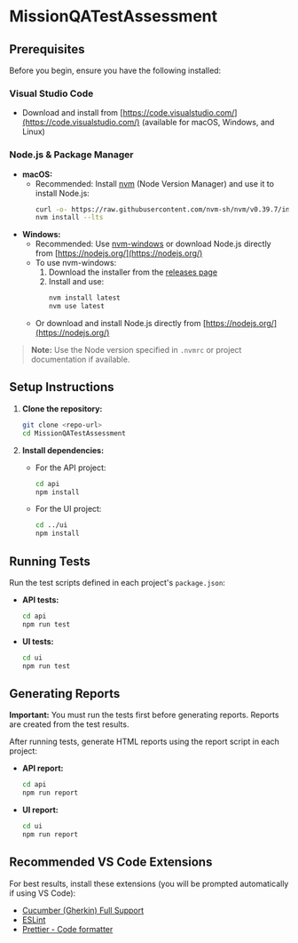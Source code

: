 # MissionQATestAssessment

## Prerequisites


Before you begin, ensure you have the following installed:

### Visual Studio Code
- Download and install from [https://code.visualstudio.com/](https://code.visualstudio.com/) (available for macOS, Windows, and Linux)

### Node.js & Package Manager
- **macOS:**
	- Recommended: Install [nvm](https://github.com/nvm-sh/nvm) (Node Version Manager) and use it to install Node.js:
		```bash
		curl -o- https://raw.githubusercontent.com/nvm-sh/nvm/v0.39.7/install.sh | bash
		nvm install --lts
		```
- **Windows:**
	- Recommended: Use [nvm-windows](https://github.com/coreybutler/nvm-windows) or download Node.js directly from [https://nodejs.org/](https://nodejs.org/)
	- To use nvm-windows:
		1. Download the installer from the [releases page](https://github.com/coreybutler/nvm-windows/releases)
		2. Install and use:
			 ```powershell
			 nvm install latest
			 nvm use latest
			 ```
	- Or download and install Node.js directly from [https://nodejs.org/](https://nodejs.org/)

> **Note:** Use the Node version specified in `.nvmrc` or project documentation if available.

## Setup Instructions

1. **Clone the repository:**
	 ```bash
	 git clone <repo-url>
	 cd MissionQATestAssessment
	 ```

2. **Install dependencies:**
	 - For the API project:
		 ```bash
		 cd api
		 npm install
		 ```
	 - For the UI project:
		 ```bash
		 cd ../ui
		 npm install
		 ```

## Running Tests

Run the test scripts defined in each project's `package.json`:

- **API tests:**
	```bash
	cd api
	npm run test
	```
- **UI tests:**
	```bash
	cd ui
	npm run test
	```


## Generating Reports

**Important:** You must run the tests first before generating reports. Reports are created from the test results.

After running tests, generate HTML reports using the report script in each project:

- **API report:**
	```bash
	cd api
	npm run report
	```
- **UI report:**
	```bash
	cd ui
	npm run report
	```

## Recommended VS Code Extensions

For best results, install these extensions (you will be prompted automatically if using VS Code):

- [Cucumber (Gherkin) Full Support](https://marketplace.visualstudio.com/items?itemName=alexkrechik.cucumberautocomplete)
- [ESLint](https://marketplace.visualstudio.com/items?itemName=dbaeumer.vscode-eslint)
- [Prettier - Code formatter](https://marketplace.visualstudio.com/items?itemName=esbenp.prettier-vscode)
